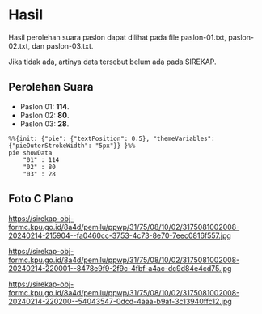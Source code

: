# Hasil

Hasil perolehan suara paslon dapat dilihat pada file paslon-01.txt, paslon-02.txt, dan paslon-03.txt.

Jika tidak ada, artinya data tersebut belum ada pada SIREKAP.

## Perolehan Suara

 * Paslon 01: **114**.
 * Paslon 02: **80**.
 * Paslon 03: **28**.

```mermaid
%%{init: {"pie": {"textPosition": 0.5}, "themeVariables": {"pieOuterStrokeWidth": "5px"}} }%%
pie showData
    "01" : 114
    "02" : 80
    "03" : 28
```
## Foto C Plano

https://sirekap-obj-formc.kpu.go.id/8a4d/pemilu/ppwp/31/75/08/10/02/3175081002008-20240214-215904--fa0460cc-3753-4c73-8e70-7eec0816f557.jpg

https://sirekap-obj-formc.kpu.go.id/8a4d/pemilu/ppwp/31/75/08/10/02/3175081002008-20240214-220001--8478e9f9-2f9c-4fbf-a4ac-dc9d84e4cd75.jpg

https://sirekap-obj-formc.kpu.go.id/8a4d/pemilu/ppwp/31/75/08/10/02/3175081002008-20240214-220200--54043547-0dcd-4aaa-b9af-3c13940ffc12.jpg
